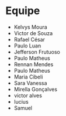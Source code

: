 # Equipe

- Kelvys Moura
- Victor de Souza
- Rafael César
- Paulo Luan
- Jefferson Frutuoso
- Paulo Matheus 
- Rennan Mendes
- Paulo Matheus
- Maria Cibeli
- Sara Vanessa
- Mirella Gonçalves
- victor alves
- lucius
- Samuel
